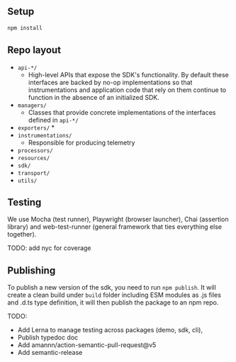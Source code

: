 ## Setup

```sh
npm install
```

## Repo layout

* `api-*/`
  * High-level APIs that expose the SDK's functionality. By default these interfaces are backed by no-op implementations
so that instrumentations and application code that rely on them continue to function in the absence of an initialized SDK. 
* `managers/`
  * Classes that provide concrete implementations of the interfaces defined in `api-*/`
* `exporters/`
  * 
* `instrumentations/`
  * Responsible for producing telemetry 
* `processors/`
* `resources/`
* `sdk/`
* `transport/`
* `utils/`

## Testing

We use Mocha (test runner), Playwright (browser launcher), Chai (assertion library) and web-test-runner (general
framework that ties everything else together).

TODO: add nyc for coverage


## Publishing

To publish a new version of the sdk, you need to run `npm publish`. It will create a clean build under `build` folder
including ESM modules as .js files and .d.ts type definition, it will then publish the package to an npm repo.

TODO:

* Add Lerna to manage testing across packages (demo, sdk, cli), 
* Publish typedoc doc 
* Add amannn/action-semantic-pull-request@v5 
* Add semantic-release